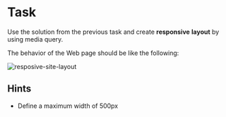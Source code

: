 # Task
Use the solution from the previous task and create **responsive** **layout** by using media query.

The behavior of the Web page should be like the following:

![resposive-site-layout](https://user-images.githubusercontent.com/85792514/174715690-43a865f3-d743-4ee5-87f9-3b7d6da65642.png)


## Hints
* Define a maximum width of 500px